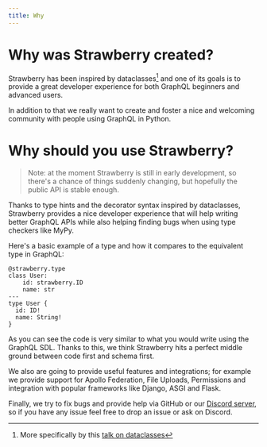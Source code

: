 ```yaml
---
title: Why
---
```


# Why was Strawberry created?

Strawberry has been inspired by dataclasses[^1] and one of its goals is to
provide a great developer experience for both GraphQL beginners and advanced
users.

In addition to that we really want to create and foster a nice and welcoming
community with people using GraphQL in Python.

# Why should you use Strawberry?

> Note: at the moment Strawberry is still in early development, so there's a
> chance of things suddenly changing, but hopefully the public API is stable
> enough.

Thanks to type hints and the decorator syntax inspired by dataclasses,
Strawberry provides a nice developer experience that will help writing better
GraphQL APIs while also helping finding bugs when using type checkers like MyPy.

Here's a basic example of a type and how it compares to the equivalent type in
GraphQL:

```python+schema
@strawberry.type
class User:
    id: strawberry.ID
    name: str
---
type User {
  id: ID!
  name: String!
}
```

As you can see the code is very similar to what you would write using the
GraphQL SDL. Thanks to this, we think Strawberry hits a perfect middle ground
between code first and schema first.

We also are going to provide useful features and integrations; for example we
provide support for Apollo Federation, File Uploads, Permissions and integration
with popular frameworks like Django, ASGI and Flask.

Finally, we try to fix bugs and provide help via GitHub or our
[Discord server](http://strawberry.rocks/discord), so if you have any issue feel
free to drop an issue or ask on Discord.

[^1]:
    More specifically by this
    [talk on dataclasses](https://www.youtube.com/watch?v=epKegvx_Jws)
